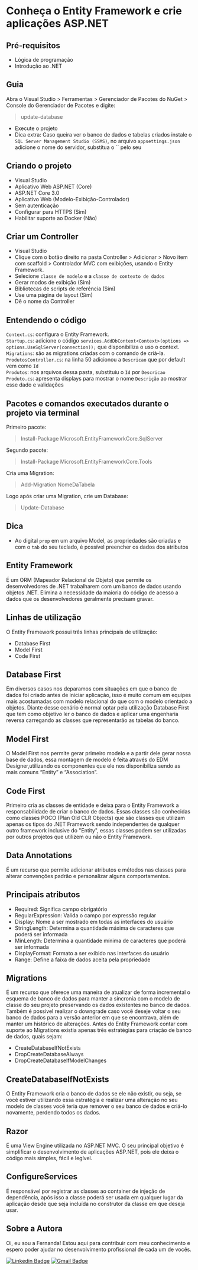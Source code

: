 # Conheça o Entity Framework e crie aplicações ASP.NET
## Pré-requisitos
- Lógica de programação
- Introdução ao .NET

## Guia
Abra o Visual Studio > Ferramentas > Gerenciador de Pacotes do NuGet > Console do Gerenciador de Pacotes e digite:
>update-database

- Execute o projeto
- Dica extra: Caso queira ver o banco de dados e tabelas criados instale o `SQL Server Management Studio (SSMS)`, no arquivo `appsettings.json` adicione o nome do servidor, substitua o `` pelo seu

## Criando o projeto
- Visual Studio
- Aplicativo Web ASP.NET (Core) 
- ASP.NET Core 3.0
- Aplicativo Web (Modelo-Exibição-Controlador)
- Sem autenticação
- Configurar para HTTPS (Sim)
- Habilitar suporte ao Docker (Não)

## Criar um Controller
- Visual Studio
- Clique com o botão direito na pasta Controller > Adicionar > Novo item com scaffold > Controlador MVC com exibições, usando o Entity Framework.
- Selecione `classe de modelo` e a `classe de contexto de dados`
- Gerar modos de exibição (Sim)
- Bibliotecas de scripts de referência (Sim)
- Use uma página de layout (Sim)
- Dê o nome da Controller

## Entendendo o código
`Context.cs`: configura o Entity Framework. <br> 
`Startup.cs`: adicione o código `services.AddDbContext<Context>(options => options.UseSqlServer(connection));` que disponibiliza o uso o context. <br>
`Migrations`: são as migrations criadas com o comando de criá-la. <br>
`ProdutosController.cs`: na linha 50 adicionou a `Descricao` que por default vem como `Id` <br>
`Produtos`: nos arquivos dessa pasta, substituiu o `Id` por `Descricao` <br>
`Produto.cs`: apresenta displays para mostrar o nome `Descrição` ao mostrar esse dado e validações <br>

## Pacotes e comandos executados durante o projeto via terminal
Primeiro pacote:
>Install-Package Microsoft.EntityFrameworkCore.SqlServer 

Segundo pacote:
>Install-Package Microsoft.EntityFrameworkCore.Tools

Cria uma Migration:
>Add-Migration NomeDaTabela

Logo após criar uma Migration, crie um Database:
>Update-Database

## Dica 
- Ao digital `prop` em um arquivo Model, as propriedades são criadas e com o `tab` do seu teclado, é possível preencher os dados dos atributos

## Entity Framework
É um ORM (Mapeador Relacional de Objeto) que permite os desenvolvedores de .NET trabalharem com um banco de dados usando objetos .NET. Elimina a necessidade da maioria do código de acesso a dados que os desenvolvedores geralmente precisam gravar.

## Linhas de utilização
O Entity Framework possui três linhas principais de utilização:
- Database First
- Model First
- Code First

## Database First
Em diversos casos nos deparamos com situações em que o banco de dados foi criado antes de iniciar aplicação, isso é muito comum em equipes mais acostumadas com modelo relacional do que com o modelo orientado a objetos. Diante desse cenário é normal optar pela utilização Database First  que tem como objetivo ler o banco de dados e aplicar uma engenharia reversa carregando as classes que representarão as tabelas do banco.

## Model First
O Model First nos permite gerar primeiro modelo e a partir dele gerar nossa base de dados, essa montagem de modelo é feita através do EDM Designer,utilizando os componentes que ele nos disponibiliza sendo as mais comuns “Entity” e “Association”.

## Code First
Primeiro cria as classes de entidade e deixa para o Entity Framework a responsabilidade de criar o banco de dados. Essas classes são conhecidas como classes POCO (Plan Old CLR Objects) que são classes que utilizam apenas os tipos do .NET Framework sendo independentes de qualquer outro framework inclusive do "Entity", essas classes podem ser utilizadas por outros projetos que utilizem ou não o Entity Framework.

## Data Annotations
É um recurso que permite adicionar atributos e métodos nas classes para alterar convenções padrão e personalizar alguns comportamentos.

## Principais atributos
- Required: Significa campo obrigatório
- RegularExpression: Valida o campo por expressão regular
- Display: Nome a ser mostrado em todas as interfaces do usuário
- StringLength: Determina a quantidade máxima de caracteres que poderá ser informada
- MinLength: Determina a quantidade mínima de caracteres que poderá ser informada
- DisplayFormat: Formato a ser exibido nas interfaces do usuário
- Range: Define a faixa de dados aceita pela propriedade

## Migrations
É um recurso que oferece uma maneira de atualizar de forma incremental o esquema de banco de dados para manter a sincronia com o modelo de classe do seu projeto preservando os dados existentes no banco de dados. Também é possível realizar o downgrade caso você deseje voltar o seu banco de dados para a versão anterior em que se encontrava, além de manter um histórico de alterações. Antes do Entity Framework contar com suporte ao Migrations existia apenas três estratégias para criação de banco de dados, quais sejam:
- CreateDatabaseIfNotExists
- DropCreateDatabaseAlways
- DropCreateDatabaseIfModelChanges

## CreateDatabaseIfNotExists
O Entity Framework cria o banco de dados se ele não existir, ou seja, se você estiver utilizando essa estratégia e realizar uma alteração no seu modelo de classes você teria que remover o seu banco de dados e criá-lo novamente, perdendo todos os dados.

## Razor
É uma View Engine utilizada no ASP.NET MVC. O seu principal objetivo é simplificar o desenvolvimento de aplicações ASP.NET, pois ele deixa o código mais simples, fácil e legível.

## ConfigureServices
É responsável por registrar as classes ao container de injeção de dependência, após isso a classe poderá ser usada em qualquer lugar da aplicação desde que seja incluída no construtor da classe em que deseja usar.

## Sobre a Autora
Oi, eu sou a Fernanda! Estou aqui para contribuir com meu conhecimento e espero poder ajudar no desenvolvimento profissional de cada um de vocês.

[![Linkedin Badge](https://img.shields.io/badge/-Fernanda_Maki_Hirose-blue?style=flat-square&logo=Linkedin&logoColor=white&link=https://www.linkedin.com/in/fernanda-maki-hirose-801117208/)](https://www.linkedin.com/in/fernanda-maki-hirose-801117208/)  [![Gmail Badge](https://img.shields.io/badge/-femahi2020@gmail.com-c14438?style=flat-square&logo=Gmail&logoColor=white&link=mailto:femahi2020@gmail.com)](mailto:femahi2020@gmail.com)
